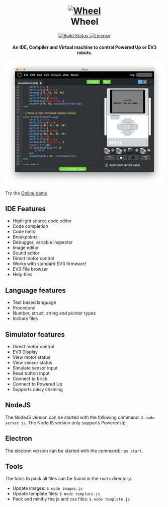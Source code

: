 <h1 align="center">
  <br>
  <a href="https://arnovandervegt.github.io/wheel/site/ide/ide.html"><img src="https://arnovandervegt.github.io/wheel/assets/icons/png/128x128.png" alt="Wheel" width="128"></a>
  <br>
  Wheel
  <br>
</h1>

<p align="center">
  <a href="https://travis-ci.org/ArnoVanDerVegt/wheel">
    <img src="https://travis-ci.org/ArnoVanDerVegt/wheel.svg?branch=develop" alt="Build Status">
  </a>  
  <a href="https://github.com/ArnoVanDerVegt/wheel/blob/master/license.txt">
    <img src="https://img.shields.io/github/license/mashape/apistatus.svg" alt="License">
  </a>  
</p>

<h4 align="center">
  An IDE, Compiler and Virtual machine to control Powered Up or EV3 robots.
</h4>

<p align="center">
  <img src="images/screenshot03.png"/>
</p>

Try the [Online demo](http://arnovandervegt.github.io/wheel/site/ide/ide.html).

## IDE Features

- Highlight source code editor
- Code completion
- Code hints
- Breakpoints
- Debugger, variable inspector
- Image editor
- Sound editor
- Direct motor control
- Works with standard EV3 firmware!
- EV3 File browser
- Help files

## Language features

- Text based language
- Procedural
- Number, struct, string and pointer types
- Include files

## Simulator features

- Direct motor control
- EV3 Display
- View motor status
- View sensor status
- Simulate sensor input
- Read button input
- Connect to brick
- Connect to Powered Up
- Supports daisy chaining

## NodeJS

The NodeJS version can be started with the following command: `$ node server.js`.
The NodeJS version only supports PoweredUp.

## Electron

The electron version can be started with the command: `npm start`.

## Tools

The tools to pack all files can be found in the `tools` directory:

- Update images: `$ node images.js`
- Update template files: `$ node template.js`
- Pack and minifiy the js and css files: `$ node template.js`
